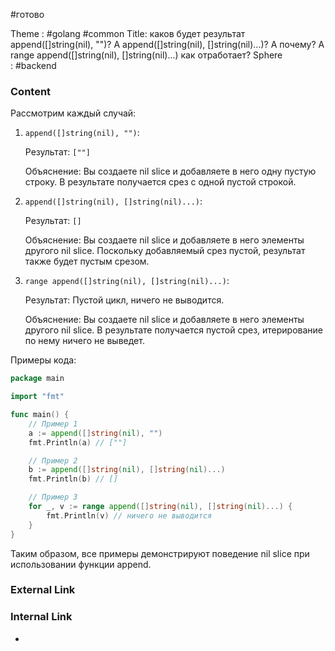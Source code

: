 #готово 

Theme : #golang #common 
Title: каков будет результат append([]string(nil), "")? А append([]string(nil), []string(nil)...)? А почему? А range append([]string(nil), []string(nil)...) как отработает?
Sphere : #backend

### Content

Рассмотрим каждый случай:

1. `append([]string(nil), "")`:

   Результат: `[""]`

   Объяснение: Вы создаете nil slice и добавляете в него одну пустую строку. В результате получается срез с одной пустой строкой.

2. `append([]string(nil), []string(nil)...)`:

   Результат: `[]`

   Объяснение: Вы создаете nil slice и добавляете в него элементы другого nil slice. Поскольку добавляемый срез пустой, результат также будет пустым срезом.

3. `range append([]string(nil), []string(nil)...)`:

   Результат: Пустой цикл, ничего не выводится.

   Объяснение: Вы создаете nil slice и добавляете в него элементы другого nil slice. В результате получается пустой срез, итерирование по нему ничего не выведет.

Примеры кода:

```go
package main

import "fmt"

func main() {
    // Пример 1
    a := append([]string(nil), "")
    fmt.Println(a) // [""]

    // Пример 2
    b := append([]string(nil), []string(nil)...)
    fmt.Println(b) // []

    // Пример 3
    for _, v := range append([]string(nil), []string(nil)...) {
        fmt.Println(v) // ничего не выводится
    }
}
```

Таким образом, все примеры демонстрируют поведение nil slice при использовании функции append.

### External Link



### Internal Link

- 